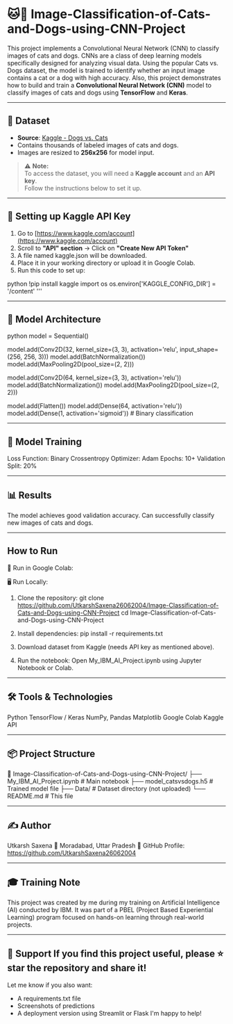 #  🐱🐶 Image-Classification-of-Cats-and-Dogs-using-CNN-Project
This project implements a Convolutional Neural Network (CNN) to classify images of cats and dogs. CNNs are a class of deep learning models specifically designed for analyzing visual data. Using the popular Cats vs. Dogs dataset, the model is trained to identify whether an input image contains a cat or a dog with high accuracy.
Also, this project demonstrates how to build and train a **Convolutional Neural Network (CNN)** model to classify images of cats and dogs using **TensorFlow** and **Keras**.

-------------------------------------------------------------------------------------------------------------------------------------------------------------------

## 📁 Dataset
- **Source**: [Kaggle - Dogs vs. Cats](https://www.kaggle.com/competitions/dogs-vs-cats/data)
- Contains thousands of labeled images of cats and dogs.
- Images are resized to **256x256** for model input.

> ⚠️ **Note:**  
> To access the dataset, you will need a **Kaggle account** and an **API key**.  
> Follow the instructions below to set it up.

-------------------------------------------------------------------------------------------------------------------------------------------------------------------

## 🔐 Setting up Kaggle API Key

1. Go to [https://www.kaggle.com/account](https://www.kaggle.com/account)
2. Scroll to **"API" section** → Click on **"Create New API Token"**
3. A file named kaggle.json will be downloaded.
4. Place it in your working directory or upload it in Google Colab.
5. Run this code to set up:

python
!pip install kaggle
import os
os.environ['KAGGLE_CONFIG_DIR'] = '/content'
'''

-------------------------------------------------------------------------------------------------------------------------------------------------------------------

## 🧠 Model Architecture
python
model = Sequential()

model.add(Conv2D(32, kernel_size=(3, 3), activation='relu', input_shape=(256, 256, 3)))
model.add(BatchNormalization())
model.add(MaxPooling2D(pool_size=(2, 2)))

model.add(Conv2D(64, kernel_size=(3, 3), activation='relu'))
model.add(BatchNormalization())
model.add(MaxPooling2D(pool_size=(2, 2)))

model.add(Flatten())
model.add(Dense(64, activation='relu'))
model.add(Dense(1, activation='sigmoid'))  # Binary classification

-------------------------------------------------------------------------------------------------------------------------------------------------------------------

## 🧪 Model Training

Loss Function: Binary Crossentropy
Optimizer: Adam
Epochs: 10+
Validation Split: 20%

-------------------------------------------------------------------------------------------------------------------------------------------------------------------

## 📊 Results

The model achieves good validation accuracy.
Can successfully classify new images of cats and dogs.

-------------------------------------------------------------------------------------------------------------------------------------------------------------------

## How to Run
🔗 Run in Google Colab:

🖥️ Run Locally:
1) Clone the repository:
git clone https://github.com/UtkarshSaxena26062004/Image-Classification-of-Cats-and-Dogs-using-CNN-Project
cd Image-Classification-of-Cats-and-Dogs-using-CNN-Project

2) Install dependencies:
pip install -r requirements.txt

3) Download dataset from Kaggle (needs API key as mentioned above).

4) Run the notebook:
Open My_IBM_AI_Project.ipynb using Jupyter Notebook or Colab.

-------------------------------------------------------------------------------------------------------------------------------------------------------------------

## 🛠️ Tools & Technologies
Python
TensorFlow / Keras
NumPy, Pandas
Matplotlib
Google Colab
Kaggle API

-------------------------------------------------------------------------------------------------------------------------------------------------------------------

## 📦 Project Structure
📁 Image-Classification-of-Cats-and-Dogs-using-CNN-Project/
├── My_IBM_AI_Project.ipynb         # Main notebook
├── model_catsvsdogs.h5             # Trained model file
├── Data/                           # Dataset directory (not uploaded)
└── README.md                       # This file

-------------------------------------------------------------------------------------------------------------------------------------------------------------------

## ✍️ Author
Utkarsh Saxena
📍 Moradabad, Uttar Pradesh
🔗 GitHub Profile: https://github.com/UtkarshSaxena26062004

-------------------------------------------------------------------------------------------------------------------------------------------------------------------

## 🎓 Training Note
This project was created by me during my training on Artificial Intelligence (AI) conducted by IBM.
It was part of a PBEL (Project Based Experiential Learning) program focused on hands-on learning through real-world projects.

-------------------------------------------------------------------------------------------------------------------------------------------------------------------

🌟 Support
If you find this project useful, please ⭐ star the repository and share it!
------------------------------------------------------------------------------------------------------------------------------------------------------------------

Let me know if you also want:
- A requirements.txt file
- Screenshots of predictions
- A deployment version using Streamlit or Flask
I'm happy to help!
